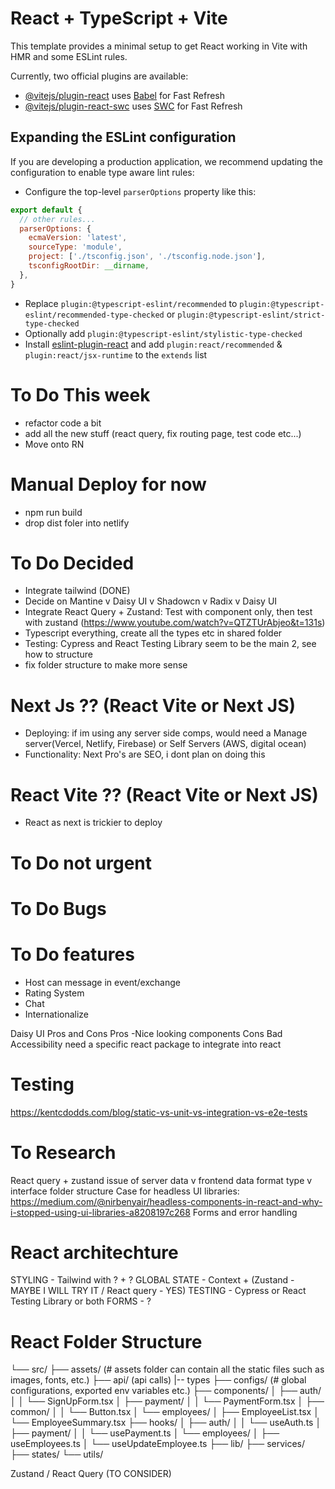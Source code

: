 # React + TypeScript + Vite

This template provides a minimal setup to get React working in Vite with HMR and some ESLint rules.

Currently, two official plugins are available:

- [@vitejs/plugin-react](https://github.com/vitejs/vite-plugin-react/blob/main/packages/plugin-react/README.md) uses [Babel](https://babeljs.io/) for Fast Refresh
- [@vitejs/plugin-react-swc](https://github.com/vitejs/vite-plugin-react-swc) uses [SWC](https://swc.rs/) for Fast Refresh

## Expanding the ESLint configuration

If you are developing a production application, we recommend updating the configuration to enable type aware lint rules:

- Configure the top-level `parserOptions` property like this:

```js
export default {
  // other rules...
  parserOptions: {
    ecmaVersion: 'latest',
    sourceType: 'module',
    project: ['./tsconfig.json', './tsconfig.node.json'],
    tsconfigRootDir: __dirname,
  },
}
```

- Replace `plugin:@typescript-eslint/recommended` to `plugin:@typescript-eslint/recommended-type-checked` or `plugin:@typescript-eslint/strict-type-checked`
- Optionally add `plugin:@typescript-eslint/stylistic-type-checked`
- Install [eslint-plugin-react](https://github.com/jsx-eslint/eslint-plugin-react) and add `plugin:react/recommended` & `plugin:react/jsx-runtime` to the `extends` list

# To Do This week
- refactor code a bit
- add all the new stuff (react query, fix routing page, test code etc...)
- Move onto RN

# Manual Deploy for now
- npm run build
- drop dist foler into netlify

# To Do Decided
- Integrate tailwind (DONE)
- Decide on Mantine v Daisy UI v Shadowcn v Radix v Daisy UI
- Integrate React Query + Zustand: Test with component only, then test with zustand (https://www.youtube.com/watch?v=QTZTUrAbjeo&t=131s)
- Typescript everything, create all the types etc in shared folder
- Testing: Cypress and React Testing Library seem to be the main 2, see how to structure 
- fix folder structure to make more sense

# Next Js ?? (React Vite or Next JS)
- Deploying: if im using any server side comps, would need a Manage server(Vercel, Netlify, Firebase) or Self Servers (AWS, digital ocean)
- Functionality: Next Pro's are SEO, i dont plan on doing this

# React Vite ?? (React Vite or Next JS)
- React as next is trickier to deploy

# To Do not urgent


# To Do Bugs


# To Do features
- Host can message in event/exchange
- Rating System
- Chat 
- Internationalize


Daisy UI Pros and Cons
Pros
-Nice looking components
Cons
Bad Accessibility
need a specific react package to integrate into react

# Testing
https://kentcdodds.com/blog/static-vs-unit-vs-integration-vs-e2e-tests


# To Research
React query + zustand
issue of server data v frontend data format
type v interface
folder structure
Case for headless UI libraries: https://medium.com/@nirbenyair/headless-components-in-react-and-why-i-stopped-using-ui-libraries-a8208197c268
Forms and error handling

# React architechture
STYLING - Tailwind with ? + ?
GLOBAL STATE - Context + (Zustand - MAYBE I WILL TRY IT / React query - YES)
TESTING - Cypress or React Testing Library or both
FORMS - ?

# React Folder Structure
└── src/
    ├── assets/ (# assets folder can contain all the static files such as images, fonts, etc.)
    ├── api/ (api calls)
    |-- types
    ├── configs/ (# global configurations, exported env variables etc.)
    ├── components/
    │   ├── auth/
    │   │   └── SignUpForm.tsx
    │   ├── payment/
    │   │   └── PaymentForm.tsx
    │   ├── common/
    │   │   └── Button.tsx
    │   └── employees/
    │       ├── EmployeeList.tsx
    │       └── EmployeeSummary.tsx
    ├── hooks/
    │   ├── auth/
    │   │   └── useAuth.ts
    │   ├── payment/
    │   │   └── usePayment.ts
    │   └── employees/
    │       ├── useEmployees.ts
    │       └── useUpdateEmployee.ts
    ├── lib/
    ├── services/
    ├── states/
    └── utils/


Zustand / React Query (TO CONSIDER)